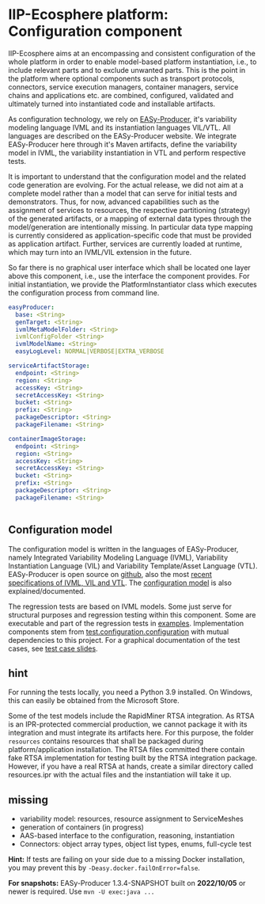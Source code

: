 # IIP-Ecosphere platform: Configuration component

IIP-Ecosphere aims at an encompassing and consistent configuration of the whole platform in order to enable model-based platform instantiation, i.e., to include relevant parts and to exclude unwanted parts. This is the point in the platform where optional components such as transport protocols, connectors, service execution managers, container managers, service chains and applications etc. are combined, configured, validated and ultimately turned into instantiated code and installable artifacts.

As configuration technology, we rely on [EASy-Producer](https://sse.uni-hildesheim.de/forschung/projekte/easy-producer/), it's variability modeling language IVML and its instantiation languages VIL/VTL. All languages are described on the EASy-Producer website. We integrate EASy-Producer here through it's Maven artifacts, define the variability model in IVML, the variability instantiation in VTL and perform respective tests.

It is important to understand that the configuration model and the related code generation are evolving. For the actual release, we did not aim at a complete model rather than a model that can serve for initial tests and demonstrators. Thus, for now, advanced capabilities such as the assignment of services to resources, the respective partitioning (strategy) of the generated artifacts, or a mapping of external data types through the model/generation are intentionally missing. In particular data type mapping is currently considered as application-specific code that must be provided as application artifact. Further, services are currently loaded at runtime, which may turn into an IVML/VIL extension in the future.

So far there is no graphical user interface which shall be located one layer above this component, i.e., use the interface the component provides. For initial instantiation, we provide the PlatformInstantiator class which executes the configuration process from command line.

```yaml
easyProducer:
  base: <String>
  genTarget: <String>
  ivmlMetaModelFolder: <String>
  ivmlConfigFolder <String>
  ivmlModelName: <String>
  easyLogLevel: NORMAL|VERBOSE|EXTRA_VERBOSE

serviceArtifactStorage:
  endpoint: <String>
  region: <String>
  accessKey: <String>
  secretAccessKey: <String>
  bucket: <String>
  prefix: <String>
  packageDescriptor: <String>
  packageFilename: <String>

containerImageStorage:
  endpoint: <String>
  region: <String>
  accessKey: <String>
  secretAccessKey: <String>
  bucket: <String>
  prefix: <String>
  packageDescriptor: <String>
  packageFilename: <String>
  
```

## Configuration model

The configuration model is written in the languages of EASy-Producer, namely Integrated Variability Modeling Language (IVML), Variability Instantiation Language (VIL) and Variability Template/Asset Language (VTL). EASy-Producer is open source on [github](https://github.com/SSEHUB/EASyProducer), also the most [recent specifications of IVML, VIL and VTL](https://github.com/SSEHUB/EASyProducer/tree/master/doc/web/docPreview). The [configuration model](https://github.com/iip-ecosphere/platform/tree/main/platform/configuration/configuration/src/main/easy) is also explained/documented.

The regression tests are based on IVML models. Some just serve for structural purposes and regression testing within this component. Some are executable and part of the regression tests in [examples](https://github.com/iip-ecosphere/platform/tree/main/platform/examples/examples/README.md). Implementation components stem from [test.configuration.configuration](https://github.com/iip-ecosphere/platform/tree/main/platform/tests/test.configuration.configuration/README.md) with mutual dependencies to this project. For a graphical documentation of the test cases, see [test case slides](https://github.com/iip-ecosphere/platform/tree/main/platform/configuration/configuration/src/test/easy/summary.pdf).

## hint

For running the tests locally, you need a Python 3.9 installed. On Windows, this can easily be obtained from the Microsoft Store.

Some of the test models include the RapidMiner RTSA integration. As RTSA is an IPR-protected commercial production, we cannot package it with its integration and must integrate its artifacts here. For this purpose, the folder `resources` contains resources that shall be packaged during platform/application installation. The RTSA files committed there contain fake RTSA implementation for testing built by the RTSA integration package. However, if you have a real RTSA at hands, create a similar directory called resources.ipr with the actual files and the instantiation will take it up.

## missing

- variability model: resources, resource assignment to ServiceMeshes
- generation of containers (in progress)
- AAS-based interface to the configuration, reasoning, instantiation 
- Connectors: object array types, object list types, enums, full-cycle test

**Hint:** If tests are failing on your side due to a missing Docker installation, you may prevent this by `-Deasy.docker.failOnError=false`.

**For snapshots:** EASy-Producer 1.3.4-SNAPSHOT built on **2022/10/05** or newer is required. Use `mvn -U exec:java ...`